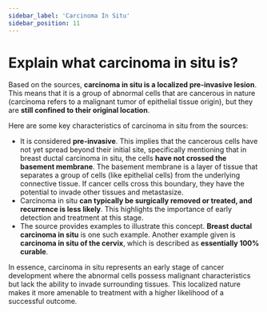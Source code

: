 ```yaml
---
sidebar_label: 'Carcinoma In Situ'
sidebar_position: 11
---
```

# Explain what carcinoma in situ is?

Based on the sources, **carcinoma in situ is a localized pre-invasive lesion**. This means that it is a group of abnormal cells that are cancerous in nature (carcinoma refers to a malignant tumor of epithelial tissue origin), but they are **still confined to their original location**.

Here are some key characteristics of carcinoma in situ from the sources:

*   It is considered **pre-invasive**. This implies that the cancerous cells have not yet spread beyond their initial site, specifically mentioning that in breast ductal carcinoma in situ, the cells **have not crossed the basement membrane**. The basement membrane is a layer of tissue that separates a group of cells (like epithelial cells) from the underlying connective tissue. If cancer cells cross this boundary, they have the potential to invade other tissues and metastasize.
*   Carcinoma in situ **can typically be surgically removed or treated, and recurrence is less likely**. This highlights the importance of early detection and treatment at this stage.
*   The source provides examples to illustrate this concept. **Breast ductal carcinoma in situ** is one such example. Another example given is **carcinoma in situ of the cervix**, which is described as **essentially 100% curable**.

In essence, carcinoma in situ represents an early stage of cancer development where the abnormal cells possess malignant characteristics but lack the ability to invade surrounding tissues. This localized nature makes it more amenable to treatment with a higher likelihood of a successful outcome.